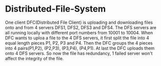 # Distributed-File-System
One client DFC(Distributed File Client) is uploading and downloading files onto and from 4 servers DFS1, DFS2, DFS3 and DFS4. The DFS servers are all running locally with different port numbers from 10001 to 10004. When DFC wants to uploa a file to the 4 DFS servers, it first split the file into 4 equal length pieces P1, P2, P3 and P4. Then the DFC groups the 4 pieces into 4 pairs(P1,P2), (P2,P3), (P3,P4), (P4,P1). At last the DFC uploads them onto 4 DFS servers. So now the file has redundancy, 1 failed server won't affect the integrity of the file.
